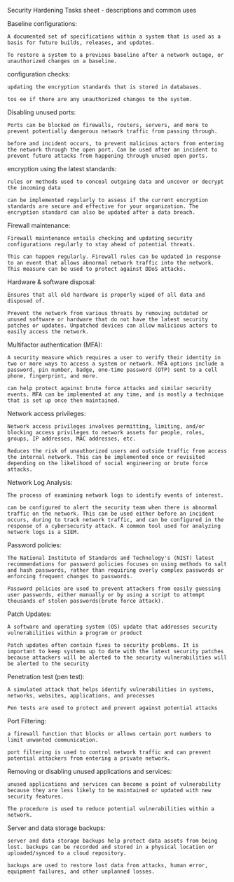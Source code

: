 Security Hardening Tasks sheet - descriptions and common uses

Baseline configurations:

    A documented set of specifications within a system that is used as a basis for future builds, releases, and updates.

    To restore a system to a previous baseline after a network outage, or unauthorized changes on a baseline.

configuration checks:

    updating the encryption standards that is stored in databases.

    tos ee if there are any unauthorized changes to the system.

Disabling unused ports:

    Ports can be blocked on firewalls, routers, servers, and more to prevent potentially dangerous network traffic from passing through.

    before and incident occurs, to prevent malicious actors from entering the network through the open port. Can be used after an incident to prevent future attacks from happening through unused open ports.

encryption using the latest standards:

    rules or methods used to conceal outgoing data and uncover or decrypt the incoming data

    can be implemented regularly to assess if the current encryption standards are secure and effective for your organization. The encryption standard can also be updated after a data breach.

Firewall maintenance:

    Firewall maintenance entails checking and updating security configurations regularly to stay ahead of potential threats.

    This can happen regularly. Firewall rules can be updated in response to an event that allows abnormal network traffic into the network. This measure can be used to protect against DDoS attacks.

Hardware & software disposal:

    Ensures that all old hardware is properly wiped of all data and disposed of.

    Prevent the network from various threats by removing outdated or unused software or hardware that do not have the latest security patches or updates. Unpatched devices can allow malicious actors to easily access the network.

Multifactor authentication (MFA):

    A security measure which requires a user to verify their identity in two or more ways to access a system or network. MFA options include a password, pin number, badge, one-time password (OTP) sent to a cell phone, fingerprint, and more.

    can help protect against brute force attacks and similar security events. MFA can be implemented at any time, and is mostly a technique that is set up once then maintained.

Network access privileges:

    Network access privileges involves permitting, limiting, and/or blocking access privileges to network assets for people, roles, groups, IP addresses, MAC addresses, etc.

    Reduces the risk of unauthorized users and outside traffic from access the internal network. This can be implemented once or revisited depending on the likelihood of social engineering or brute force attacks.

Network Log Analysis:

    The process of examining network logs to identify events of interest.

    can be configured to alert the security team when there is abnormal traffic on the network. This can be used either before an incident occurs, during to track network traffic, and can be configured in the response of a cybersecurity attack. A common tool used for analyzing network logs is a SIEM.

Password policies:

    The National Institute of Standards and Technology's (NIST) latest recommendations for password policies focuses on using methods to salt and hash passwords, rather than requiring overly complex passwords or enforcing frequent changes to passwords.

    Password policies are used to prevent attackers from easily guessing user passwords, either manually or by using a script to attempt thousands of stolen passwords(brute force attack).

Patch Updates:

    A software and operating system (OS) update that addresses security vulnerabilities within a program or product

    Patch updates often contain fixes to security problems. It is important to keep systems up to date with the latest security patches because attackers will be alerted to the security vulnerabilities will be alerted to the security

Penetration test (pen test):

    A simulated attack that helps identify vulnerabilities in systems, networks, websites, applications, and processes

    Pen tests are used to protect and prevent against potential attacks

Port Filtering:

    a firewall function that blocks or allows certain port numbers to limit unwanted communication.

    port filtering is used to control network traffic and can prevent potential attackers from entering a private network.

Removing or disabling unused applications and services:

    unused applications and services can become a point of vulnerability because they are less likely to be maintained or updated with new security features.

    The procedure is used to reduce potential vulnerabilities within a network.

Server and data storage backups:

    server and data storage backups help protect data assets from being lost. backups can be recorded and stored in a physical location or uploaded/synced to a cloud repository.

    backups are used to restore lost data from attacks, human error, equipment failures, and other unplanned losses.


